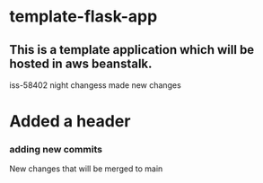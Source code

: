 # template-flask-app

## This is a template application which will be hosted in aws beanstalk. 
iss-58402
night changess
made new changes

# Added a header

### adding new commits
New changes that will be merged to main
